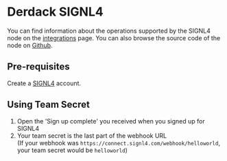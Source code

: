 # Derdack SIGNL4

You can find information about the operations supported by the SIGNL4 node on the [integrations](https://n8n.io/integrations/n8n-nodes-base.bannerbear) page. You can also browse the source code of the node on [Github](https://github.com/n8n-io/n8n/tree/master/packages/nodes-base/nodes/Signl4).

## Pre-requisites

Create a [SIGNL4](https://www.signl4.com/) account.

## Using Team Secret

1. Open the 'Sign up complete' you received when you signed up for SIGNL4
2. Your team secret is the last part of the webhook URL  
(If your webhook was `https://connect.signl4.com/webhook/helloworld`, your team secret would be `helloworld`)
